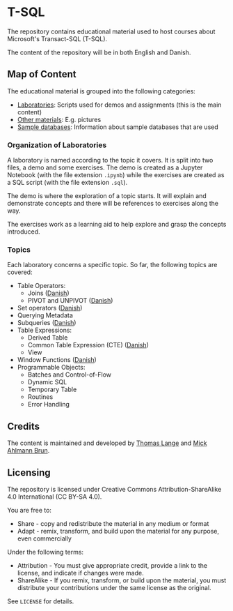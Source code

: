 # T-SQL

The repository contains educational material used to host courses about Microsoft's Transact-SQL (T-SQL).

The content of the repository will be in both English and Danish.

## Map of Content

The educational material is grouped into the following categories:

- [Laboratories](Laboratories): Scripts used for demos and assignments (this is the main content)
- [Other materials](Other-materials): E.g. pictures
- [Sample databases](Sample-databases): Information about sample databases that are used

### Organization of Laboratories

A laboratory is named according to the topic it covers. It is split into two files, a demo and some exercises. The demo is created as a Jupyter Notebook (with the file extension `.ipynb`) while the exercises are created as a SQL script (with the file extension `.sql`).

The demo is where the exploration of a topic starts. It will explain and demonstrate concepts and there will be references to exercises along the way.

The exercises work as a learning aid to help explore and grasp the concepts introduced.

### Topics

Each laboratory concerns a specific topic. So far, the following topics are covered:

- Table Operators:
  - Joins ([Danish](Laboratories/Danish/Joins.ipynb))
  - PIVOT and UNPIVOT ([Danish](Laboratories/Danish/PIVOT-and-UNPIVOT.ipynb))
- Set operators ([Danish](Laboratories/Danish/Set-operators.ipynb))
- Querying Metadata
- Subqueries ([Danish](Laboratories/Danish/Subqueries.ipynb))
- Table Expressions:
  - Derived Table
  - Common Table Expression (CTE) ([Danish](Laboratories/Danish/CTE.ipynb))
  - View
- Window Functions ([Danish](Laboratories/Danish/Window-functions.ipynb))
- Programmable Objects:
  - Batches and Control-of-Flow
  - Dynamic SQL
  - Temporary Table
  - Routines
  - Error Handling

## Credits

The content is maintained and developed by [Thomas Lange](https://github.com/thomas-lange-dk) and [Mick Ahlmann Brun](https://github.com/M1ckB).

## Licensing

The repository is licensed under Creative Commons Attribution-ShareAlike 4.0 International (CC BY-SA 4.0).

You are free to:

- Share - copy and redistribute the material in any medium or format
- Adapt - remix, transform, and build upon the material for any purpose, even commercially

Under the following terms:

- Attribution - You must give appropriate credit, provide a link to the license, and indicate if changes were made.
- ShareAlike - If you remix, transform, or build upon the material, you must distribute your contributions under the same license as the original.

See `LICENSE` for details.
